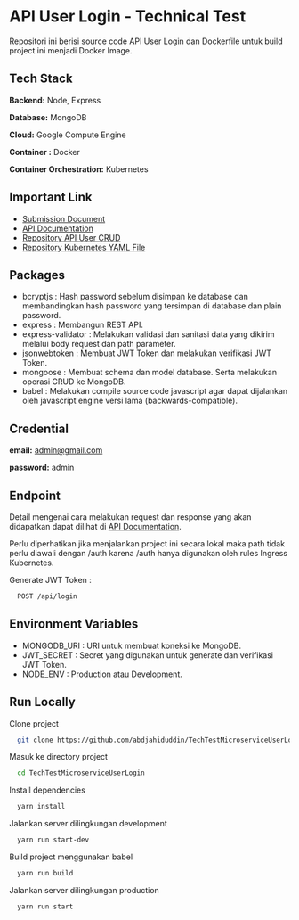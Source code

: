 
# API User Login - Technical Test

Repositori ini berisi source code API User Login dan Dockerfile untuk build project ini menjadi Docker Image.




## Tech Stack

**Backend:** Node, Express

**Database:** MongoDB

**Cloud:** Google Compute Engine

**Container :** Docker

**Container Orchestration:** Kubernetes



## Important Link

 - [Submission Document](https://jahiduddin.notion.site/Deall-Backend-Engineer-Test-cfa2d5277eea4483b99c8e4228fff44f)
 - [API Documentation](https://documenter.getpostman.com/view/3903208/2s8YzXteda)
 - [Repository API User CRUD](https://github.com/abdjahiduddin/TechTestMicroserviceUsers)
 - [Repository Kubernetes YAML File](https://github.com/abdjahiduddin/TechTestKubeYaml)


## Packages
- bcryptjs : Hash password sebelum disimpan ke database dan membandingkan hash password yang tersimpan di database dan plain password.
- express : Membangun REST API.
- express-validator : Melakukan validasi dan sanitasi data yang dikirim melalui body request dan path parameter.
- jsonwebtoken : Membuat JWT Token dan melakukan verifikasi JWT Token.
- mongoose : Membuat schema dan model database. Serta melakukan operasi CRUD ke MongoDB.
- babel : Melakukan compile source code javascript agar dapat dijalankan oleh javascript engine versi lama (backwards-compatible).

## Credential
**email:** admin@gmail.com

**password:** admin

## Endpoint
Detail mengenai cara melakukan request dan response yang akan didapatkan dapat dilihat di [API Documentation](https://documenter.getpostman.com/view/3903208/2s8YzXteda).

Perlu diperhatikan jika menjalankan project ini secara lokal maka path tidak perlu diawali dengan /auth karena /auth hanya digunakan oleh rules Ingress Kubernetes.

Generate JWT Token :
```bash
  POST /api/login
```


## Environment Variables
- MONGODB_URI : URI untuk membuat koneksi ke MongoDB.
- JWT_SECRET : Secret yang digunakan untuk generate dan verifikasi JWT Token.
- NODE_ENV : Production atau Development.

## Run Locally

Clone project

```bash
  git clone https://github.com/abdjahiduddin/TechTestMicroserviceUserLogin.git
```

Masuk ke directory project 

```bash
  cd TechTestMicroserviceUserLogin
```

Install dependencies

```bash
  yarn install
```

Jalankan server dilingkungan development

```bash
  yarn run start-dev
```

Build project menggunakan babel

```bash
  yarn run build
```

Jalankan server dilingkungan production

```bash
  yarn run start
```
